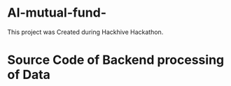# AI-mutual-fund-
This project was Created during Hackhive Hackathon. 


# Source Code of Backend processing of Data
